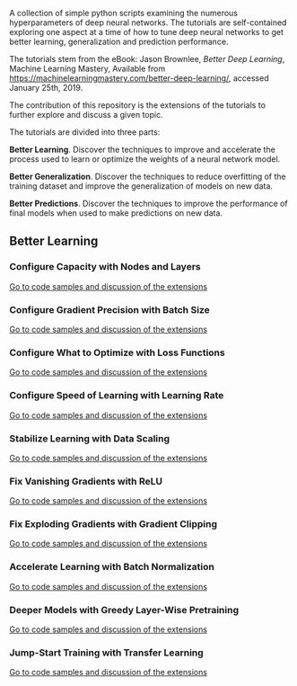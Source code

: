 A collection of simple python scripts examining the numerous hyperparameters of deep neural networks. The tutorials are
self-contained exploring one aspect at a time of how to tune deep neural networks to get better learning, generalization
and prediction performance.

The tutorials stem from the eBook: Jason Brownlee, *Better Deep Learning*, Machine Learning Mastery,
Available from https://machinelearningmastery.com/better-deep-learning/, accessed January 25th, 2019.

The contribution of this repository is the extensions of the tutorials to further explore and discuss a given topic.

The tutorials are divided into three parts:

**Better Learning**. Discover the techniques to improve and accelerate the process used to learn or optimize the weights
of a neural network model.

**Better Generalization**. Discover the techniques to reduce overfitting of the training dataset and improve the
generalization of models on new data.

**Better Predictions**. Discover the techniques to improve the performance of final models when used to make predictions
on new data.

## Better Learning

### Configure Capacity with Nodes and Layers
[Go to code samples and discussion of the extensions](02_configure_capacity_with_nodes_and_layers)

### Configure Gradient Precision with Batch Size
[Go to code samples and discussion of the extensions](03_conﬁgure_gradient_precision_with_batch_size)

### Configure What to Optimize with Loss Functions
[Go to code samples and discussion of the extensions](04_conﬁgure_what_to_optimize_with_loss_functions)

### Configure Speed of Learning with Learning Rate
[Go to code samples and discussion of the extensions](05_configure_speed_of_learning_with_learning_rate)

### Stabilize Learning with Data Scaling
[Go to code samples and discussion of the extensions](06_stabilize_learning_with_data_scaling)

### Fix Vanishing Gradients with ReLU
[Go to code samples and discussion of the extensions](07_fix_vanishing_gradients_with_relu)

### Fix Exploding Gradients with Gradient Clipping
[Go to code samples and discussion of the extensions](08_fix_exploding_gradients_with_gradient_clipping)

### Accelerate Learning with Batch Normalization
[Go to code samples and discussion of the extensions](09_accelerate_learning_with_batch_normalization)

### Deeper Models with Greedy Layer-Wise Pretraining
[Go to code samples and discussion of the extensions](10_deeper_models_with_greedy_layer_wise_pretraining)

### Jump-Start Training with Transfer Learning
[Go to code samples and discussion of the extensions](11_jump_start_training_with_transfer_learning)
